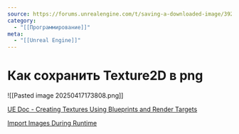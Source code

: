 ```yaml
---
source: https://forums.unrealengine.com/t/saving-a-downloaded-image/392019/2
category:
  - "[[Программирование]]"
meta:
  - "[[Unreal Engine]]"
---
```


# Как сохранить Texture2D в png

![[Pasted image 20250417173808.png]]

[UE Doc - Creating Textures Using Blueprints and Render Targets](https://dev.epicgames.com/documentation/en-us/unreal-engine/creating-textures-using-blueprints-and-render-targets?application_version=4.27)

[Import Images During Runtime](https://dev.epicgames.com/community/learning/tutorials/rZwp/unreal-engine-import-images-during-runtime)